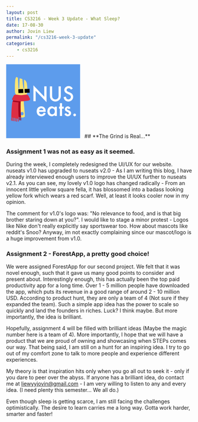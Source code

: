 ```yaml
---
layout: post
title: CS3216 - Week 3 Update - What Sleep?
date: 17-08-30
author: Jovin Liew
permalink: "/cs3216-week-3-update"
categories:
    - cs3216
---
```


<img src="images/Favicon.png" width="200">
&nbsp;
## **The Grind is Real...**

### **Assignment 1 was not as easy as it seemed.**

 During the week, I completely redesigned the UI/UX for our website. nuseats v1.0 has upgraded to nuseats v2.0 - As I am writing this blog, I have already interviewed enough users to improve the UI/UX further to nuseats v2.1. As you can see, my lovely v1.0 logo has changed radically - From an innocent little yellow square fella, it has blossomed into a badass looking yellow fork which wears a red scarf. Well, at least it looks cooler now in my opinion.

The comment for v1.0's logo was: "No relevance to food, and is that big brother staring down at you?". I would like to stage a minor protest - Logos like Nike don't really explicitly say sportswear too. How about mascots like reddit's Snoo? Anyway, im not exactly complaining since our mascot/logo is a huge improvement from v1.0.

### **Assignment 2 - ForestApp, a pretty good choice!**

We were assigned ForestApp for our second project. We felt that it was novel enough, such that it gave us many good points to consider and present about. Interestingly enough, this has actually been the top paid productivity app for a long time. Over 1 - 5 million people have downloaded the app, which puts its revenue in a good range of around 2 - 10 million USD. According to product hunt, they are only a team of 4 (Not sure if they expanded the team). Such a simple app idea has the power to scale so quickly and land the founders in riches. Luck? I think maybe. But more importantly, the idea is brilliant.

Hopefully, assignment 4 will be filled with brilliant ideas (Maybe the magic number here is a team of 4). More importantly, I hope that we will have a product that we are proud of owning and showcasing when STEPs comes our way. That being said, I am still on a hunt for an inspiring idea. I try to go out of my comfort zone to talk to more people and experience different experiences. 

My theory is that inspiration hits only when you go all out to seek it - only if you dare to peer over the abyss. If anyone has a brilliant idea, do contact me at liewyyjovin@gmail.com - I am very willing to listen to any and every idea. (I need plenty this semester... We all do.)

Even though sleep is getting scarce, I am still facing the challenges optimistically. The desire to learn carries me a long way. Gotta work harder, smarter and faster!
